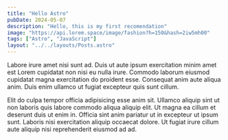 ```yaml
---
title: "Hello Astro"
pubDate: 2024-05-07
description: "Hello, this is my first recomendation"
image: "https://api.lorem.space/image/fashion?h=150&hash=2iw5mh00"
tags: ["Astro", "JavaScript"]
layout: "../../layouts/Posts.astro"
---
```


Labore irure amet nisi sunt ad. Duis ut aute ipsum exercitation minim amet est Lorem cupidatat non nisi eu nulla irure. Commodo laborum eiusmod cupidatat magna exercitation do proident esse. Consequat anim aute aliqua anim. Duis enim ullamco ut fugiat excepteur quis sunt cillum.

Elit do culpa tempor officia adipisicing esse anim sit. Ullamco aliquip sint ut non laboris quis labore commodo aliqua aliquip elit. Ut magna ea cillum et deserunt duis ut enim in. Officia sint anim pariatur ut in excepteur ut ipsum sunt. Laboris nisi exercitation aliquip occaecat dolore. Ut fugiat irure cillum aute aliquip nisi reprehenderit eiusmod ad ad.